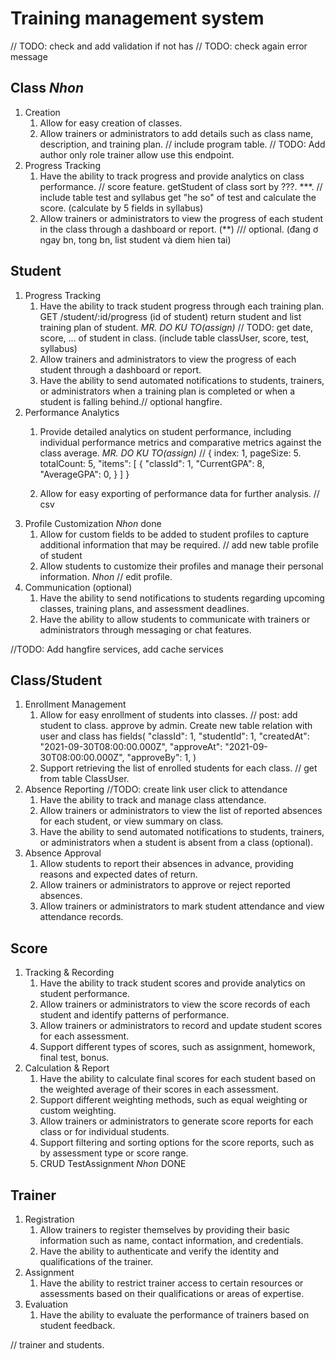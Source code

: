 # Training management system

// TODO: check and add validation if not has
// TODO: check again error message

## Class _Nhon_

1. Creation
   1. Allow for easy creation of classes.
   2. Allow trainers or administrators to add details such as class name, description, and training plan.
   // include program table.
   // TODO: Add author only role trainer allow use this endpoint.
2. Progress Tracking
   1. Have the ability to track progress and provide analytics on class performance.
   // score feature. getStudent of class sort by ???. ***.
   // include table test and syllabus get "he so" of test and calculate the score. (calculate by 5 fields in syllabus)
   2. Allow trainers or administrators to view the progress of each student in the class through a dashboard or report. (**)
   /// optional. (đang ơ ngay bn, tong bn, list student và diem hien tai)

## Student

1. Progress Tracking
   1. Have the ability to track student progress through each training plan.
   GET /student/:id/progress (id of student) return student and list training plan of student.
  _MR. DO KU TO(assign)_
   // TODO: get date, score, ... of student in class. (include table classUser, score, test, syllabus)
   2. Allow trainers and administrators to view the progress of each student through a dashboard or report.
   3. Have the ability to send automated notifications to students, trainers, or administrators when a training plan is completed or when a student is falling behind.// optional hangfire.
2. Performance Analytics
   1. Provide detailed analytics on student performance, including individual performance metrics and comparative metrics against the class average. _MR. DO KU TO(assign)_
   // {
         index: 1,
         pageSize: 5.
         totalCount: 5,
         "items": [
            {
               "classId": 1,
               "CurrentGPA": 8,
               "AverageGPA": 0,
            }
         ]
      }

   2. Allow for easy exporting of performance data for further analysis.
   // csv
3. Profile Customization _Nhon_ done
   1. Allow for custom fields to be added to student profiles to capture additional information that may be required.
   // add new table profile of student
   2. Allow students to customize their profiles and manage their personal information. _Nhon_
   // edit profile.
4. Communication (optional)
   1. Have the ability to send notifications to students regarding upcoming classes, training plans, and assessment deadlines.
   2. Have the ability to allow students to communicate with trainers or administrators through messaging or chat features.

//TODO: Add hangfire services, add cache services

## Class/Student

1. Enrollment Management
   1. Allow for easy enrollment of students into classes.
   // post: add student to class. approve by admin. Create new table relation with user and class has fields(
      "classId": 1,
      "studentId": 1,
      "createdAt": "2021-09-30T08:00:00.000Z",
      "approveAt": "2021-09-30T08:00:00.000Z",
      "approveBy": 1,
   )
   2. Support retrieving the list of enrolled students for each class.
   // get from table ClassUser.
2. Absence Reporting
//TODO: create link user click to attendance
   1. Have the ability to track and manage class attendance.
   2. Allow trainers or administrators to view the list of reported absences for each student, or view summary on class.
   3. Have the ability to send automated notifications to students, trainers, or administrators when a student is absent from a class (optional).
3. Absence Approval
   1. Allow students to report their absences in advance, providing reasons and expected dates of return.
   2. Allow trainers or administrators to approve or reject reported absences.
   3. Allow trainers or administrators to mark student attendance and view attendance records.

## Score

1. Tracking & Recording
   1. Have the ability to track student scores and provide analytics on student performance.
   2. Allow trainers or administrators to view the score records of each student and identify patterns of performance.
   3. Allow trainers or administrators to record and update student scores for each assessment.
   4. Support different types of scores, such as assignment, homework, final test, bonus.
2. Calculation & Report
   1. Have the ability to calculate final scores for each student based on the weighted average of their scores in each assessment.
   2. Support different weighting methods, such as equal weighting or custom weighting.
   3. Allow trainers or administrators to generate score reports for each class or for individual students.
   4. Support filtering and sorting options for the score reports, such as by assessment type or score range.
   5. CRUD TestAssignment _Nhon_ DONE

## Trainer

1. Registration
   1. Allow trainers to register themselves by providing their basic information such as name, contact information, and credentials.
   2. Have the ability to authenticate and verify the identity and qualifications of the trainer.
2. Assignment
   1. Have the ability to restrict trainer access to certain resources or assessments based on their qualifications or areas of expertise.
3. Evaluation
   1. Have the ability to evaluate the performance of trainers based on student feedback.

// trainer and students.
